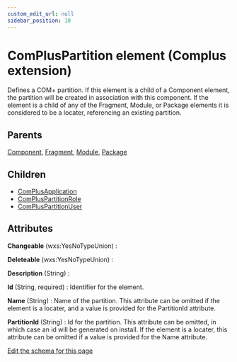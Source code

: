 ```yaml
---
custom_edit_url: null
sidebar_position: 10
---
```

# ComPlusPartition element (Complus extension)
Defines a COM+ partition. If this element is a child of a Component element, the partition will be created in association with this component. If the element is a child of any of the Fragment, Module, or Package elements it is considered to be a locater, referencing an existing partition.

## Parents
[Component](../wxs/component.md), [Fragment](../wxs/fragment.md), [Module](../wxs/module.md), [Package](../wxs/package.md)

## Children
* [ComPlusApplication](complusapplication.md) 
* [ComPlusPartitionRole](compluspartitionrole.md) 
* [ComPlusPartitionUser](compluspartitionuser.md) 

## Attributes
**Changeable** (wxs:YesNoTypeUnion)
  : 

**Deleteable** (wxs:YesNoTypeUnion)
  : 

**Description** (String)
  : 

**Id** (String, required)
  : Identifier for the element.

**Name** (String)
  : Name of the partition. This attribute can be omitted if the element is a locater, and a value is provided for the PartitionId attribute.

**PartitionId** (String)
  : Id for the partition. This attribute can be omitted, in which case an id will be generated on install. If the element is a locater, this attribute can be omitted if a value is provided for the Name attribute.


[Edit the schema for this page](https://github.com/wixtoolset/web/blob/master/src/xsd4/complus.xsd)